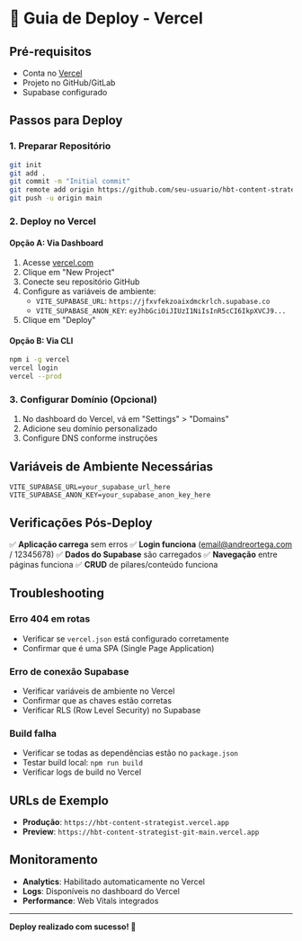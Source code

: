 # 🚀 Guia de Deploy - Vercel

## Pré-requisitos
- Conta no [Vercel](https://vercel.com)
- Projeto no GitHub/GitLab
- Supabase configurado

## Passos para Deploy

### 1. Preparar Repositório
```bash
git init
git add .
git commit -m "Initial commit"
git remote add origin https://github.com/seu-usuario/hbt-content-strategist.git
git push -u origin main
```

### 2. Deploy no Vercel

#### Opção A: Via Dashboard
1. Acesse [vercel.com](https://vercel.com)
2. Clique em "New Project"
3. Conecte seu repositório GitHub
4. Configure as variáveis de ambiente:
   - `VITE_SUPABASE_URL`: `https://jfxvfekzoaixdmckrlch.supabase.co`
   - `VITE_SUPABASE_ANON_KEY`: `eyJhbGciOiJIUzI1NiIsInR5cCI6IkpXVCJ9...`
5. Clique em "Deploy"

#### Opção B: Via CLI
```bash
npm i -g vercel
vercel login
vercel --prod
```

### 3. Configurar Domínio (Opcional)
1. No dashboard do Vercel, vá em "Settings" > "Domains"
2. Adicione seu domínio personalizado
3. Configure DNS conforme instruções

## Variáveis de Ambiente Necessárias

```env
VITE_SUPABASE_URL=your_supabase_url_here
VITE_SUPABASE_ANON_KEY=your_supabase_anon_key_here
```

## Verificações Pós-Deploy

✅ **Aplicação carrega** sem erros
✅ **Login funciona** (email@andreortega.com / 12345678)
✅ **Dados do Supabase** são carregados
✅ **Navegação** entre páginas funciona
✅ **CRUD** de pilares/conteúdo funciona

## Troubleshooting

### Erro 404 em rotas
- Verificar se `vercel.json` está configurado corretamente
- Confirmar que é uma SPA (Single Page Application)

### Erro de conexão Supabase
- Verificar variáveis de ambiente no Vercel
- Confirmar que as chaves estão corretas
- Verificar RLS (Row Level Security) no Supabase

### Build falha
- Verificar se todas as dependências estão no `package.json`
- Testar build local: `npm run build`
- Verificar logs de build no Vercel

## URLs de Exemplo

- **Produção**: `https://hbt-content-strategist.vercel.app`
- **Preview**: `https://hbt-content-strategist-git-main.vercel.app`

## Monitoramento

- **Analytics**: Habilitado automaticamente no Vercel
- **Logs**: Disponíveis no dashboard do Vercel
- **Performance**: Web Vitals integrados

---

**Deploy realizado com sucesso! 🎉**